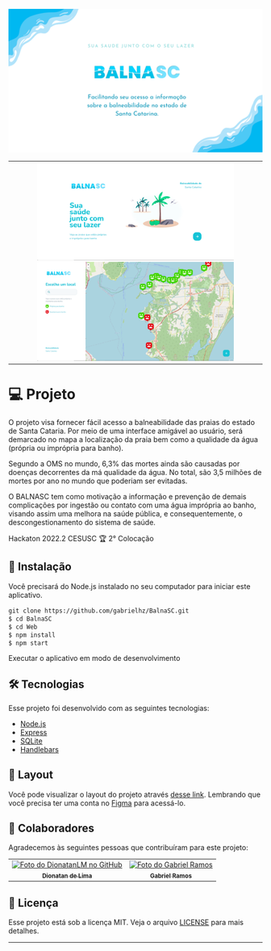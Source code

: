 
![Banner Balna](https://github.com/gabrielhz/BalnaSC/blob/master/img/Balnasc.png)
<table>
  <tr>
    <td align="center">
        <img src="https://github.com/gabrielhz/BalnaSC/blob/master/screenStart.PNG" width="390px;" alt="Foto do DionatanLM no GitHub"/>
        <img src="https://github.com/gabrielhz/BalnaSC/blob/master/screenMap.PNG" width="390px;" alt="Foto do DionatanLM no GitHub"/>
      </tr>
</table>

# 💻 Projeto

O projeto visa fornecer fácil acesso a balneabilidade das praias do estado de Santa Cataria.
Por meio de uma interface amigável ao usuário, será demarcado no mapa a localização da praia bem como a qualidade da água (própria ou imprópria para banho).

Segundo a OMS no mundo, 6,3% das mortes ainda são causadas por doenças decorrentes da má qualidade da água. No total, são 3,5 milhões de mortes por ano no mundo que poderiam ser evitadas.

O BALNASC tem como motivação a informação e prevenção de demais complicações por ingestão ou contato com uma água imprópria ao banho, visando assim uma melhora na saúde pública, e consequentemente, o descongestionamento do sistema de saúde.

Hackaton 2022.2 CESUSC
🏆 2° Colocação 

## 🚀 Instalação
Você precisará do Node.js instalado no seu computador para iniciar este aplicativo.

```
git clone https://github.com/gabrielhz/BalnaSC.git
$ cd BalnaSC
$ cd Web
$ npm install
$ npm start
```
Executar o aplicativo em modo de desenvolvimento

## 🛠️ Tecnologias

Esse projeto foi desenvolvido com as seguintes tecnologias:

- [Node.js](https://nodejs.org/en/)
- [Express](https://expressjs.com/pt-br/)
- [SQLite](https://www.sqlite.org/index.html)
- [Handlebars](https://handlebarsjs.com/)

## 🔖 Layout

Você pode visualizar o layout do projeto através [desse link](https://www.figma.com/file/umUDwY82C98GDB5vPvhA4p/BalnaSC?node-id=2%3A3). Lembrando que você precisa ter uma conta no [Figma](http://figma.com/) para acessá-lo.

## 🤝 Colaboradores

Agradecemos às seguintes pessoas que contribuíram para este projeto:

<table>
  <tr>
    <td align="center">
      <a href="https://github.com/DionatanLM" target="_blank">
        <img src="https://avatars3.githubusercontent.com/u/62453867" width="100px;" alt="Foto do DionatanLM no GitHub"/><br>
        <sub>
          <b>Dionatan de Lima</b>
        </sub>
      </a>
    </td>
    <td align="center">
      <a href="https://github.com/gabrielhz" target="_blank">
        <img src="https://avatars3.githubusercontent.com/u/69884582" width="100px;" alt="Foto do Gabriel Ramos"/><br>
        <sub>
          <b>Gabriel Ramos</b>
        </sub>
      </a>
    </td>
  </tr>
</table>

## :memo: Licença

Esse projeto está sob a licença MIT. Veja o arquivo [LICENSE](LICENSE) para mais detalhes.

---
